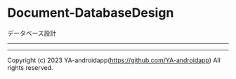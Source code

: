 # Document-DatabaseDesign

データベース設計

---



---

Copyright (c) 2023 YA-androidapp(https://github.com/YA-androidapp) All rights reserved.
